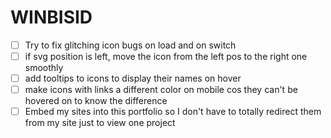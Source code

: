 # WINBISID

- [ ] Try to fix glitching icon bugs on load and on switch
- [ ] if svg position is left, move the icon from the left pos to the right one smoothly
- [ ] add tooltips to icons to display their names on hover
- [ ] make icons with links a different color on mobile cos they can't be hovered on to know the difference
- [ ] Embed my sites into this portfolio so I don't have to totally redirect them from my site just to view one project
